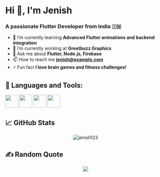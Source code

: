 # Hi 👋, I'm Jenish
### A passionate Flutter Developer from India 🇮🇳

- 🌱 I’m currently learning **Advanced Flutter animations and backend integration**
- 🔭 I’m currently working at **Greetbuzz Graphics**
- 💬 Ask me about **Flutter, Node.js, Firebase**
- 📫 How to reach me **jenish@example.com**
- ⚡ Fun fact **I love brain games and fitness challenges!**

## 🚀 Languages and Tools:
<p align="left">
  <img src="https://cdn.jsdelivr.net/gh/devicons/devicon/icons/flutter/flutter-original.svg" width="40" height="40"/>
  <img src="https://cdn.jsdelivr.net/gh/devicons/devicon/icons/dart/dart-original.svg" width="40" height="40"/>
  <img src="https://cdn.jsdelivr.net/gh/devicons/devicon/icons/nodejs/nodejs-original.svg" width="40" height="40"/>
  <img src="https://cdn.jsdelivr.net/gh/devicons/devicon/icons/mysql/mysql-original.svg" width="40" height="40"/>
</p>

## 📈 GitHub Stats
<p align="center">
  <img src="https://github-readme-stats.vercel.app/api?username=jenish123&show_icons=true&theme=radical" alt="jenish123" />
</p>

## ✍️ Random Quote
<p align="center">
  <img src="https://quotes-github-readme.vercel.app/api?type=horizontal&theme=dark">
</p>
